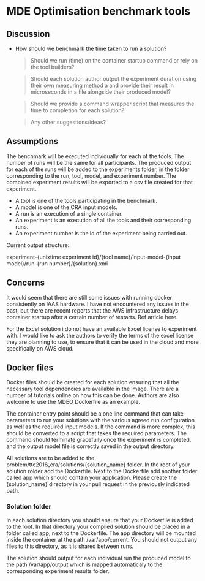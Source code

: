 # MDE Optimisation benchmark tools

## Discussion

 * How should we benchmark the time taken to run a solution?
  
    > Should we run (time) on the container startup command or rely on the tool builders?
    
    > Should each solution author output the experiment duration using their own measuring method a
    and provide their result in microseconds in a file alongside their produced model?
    
    > Should we provide a command wrapper script that measures the time to completion for each 
    solution?
    
    > Any other suggestions/ideas?
 
 ## Assumptions
 
 The benchmark will be executed individually for each of the tools. The number of runs
 will be the same for all participants. The produced output for each of the runs will be added
 to the experiments folder, in the folder corresponding to the run, tool, model, and experiment number. The combined experiment
 results will be exported to a csv file created for that experiment.
 
 * A tool is one of the tools participating in the benchmark.
 * A model is one of the CRA input models.
 * A run is an execution of a single container.
 * An experiment is an execution of all the tools and their corresponding runs.
 * An experiment number is the id of the experiment being carried out.
 
 Current output structure:
 
 experiment-{unixtime experiment id}/{tool name}/input-model-{input model}/run-{run number}/{solution}.xmi
 
 ## Concerns
 
 It would seem that there are still some issues with running docker consistently on IAAS hardware. I have not 
 encountered any issues in the past, but there are recent reports that the AWS infrastructure delays container
 startup after a certain number of restarts. Ref article here.
 
 For the Excel solution i do not have an available Excel license to experiment with. I would like to ask the authors
 to verify the terms of the excel license they are planning to use, to ensure that it can be used in the cloud and more
 specifically on AWS cloud.
 
 ## Docker files
 
 Docker files should be created for each solution ensuring that all
 the necessary tool dependencies are available in the image. There are a number of tutorials
 online on how this can be done. Authors are also welcome to use the MDEO Dockerfile as an example.
 
 The container entry point should be a one line command that can take parameters to
 run your solutions with the various agreed run configuration as well as
 the required input models. If the command is more complex, this should be
 converted to a script that takes the required parameters. The command should terminate gracefully
 once the experiment is completed, and the output model file is correctly saved in the output directory.
 
 All solutions are to be added to the problem/ttc2016_cra/solutions/{solution_name} folder. In the root of your solution
 rolder add the Dockerfile. Next to the Dockerfile add another folder called app which should contain your application.
 Please create the {solution_name} directory in your pull request in the previously indicated
 path.
 
 ### Solution folder
 
 In each solution directory you should ensure that your Dockerfile is added to the root.
 In that directory your compiled solution should be placed in a folder called app, next to the Dockerfile. 
 The app directory will be mounted inside the container at the path /var/app/current. You 
 should not output any files to this directory, as it is shared between runs.
 
 The solution should output for each individual run the produced model to the path /var/app/output
 which is mapped automaticaly to the corresponding experiment results folder.